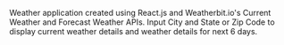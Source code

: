 Weather application created using React.js and Weatherbit.io's Current Weather and Forecast Weather APIs. Input City and State or Zip Code to display current weather details and weather details for next 6 days.